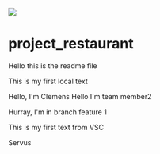 ![](https://github.com/CleKraus/project_restaurant/workflows/Test_Lesson/badge.svg)

# project_restaurant

Hello this is the readme file

This is my first local text

Hello, I'm Clemens
Hello I'm team member2

Hurray, I'm in branch feature 1

This is my first text from VSC

Servus
